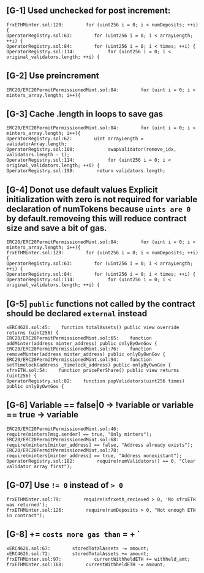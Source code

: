 
## [G-1] Used unchecked for post increment:
```solidity
frxETHMinter.sol:129:        for (uint256 i = 0; i < numDeposits; ++i) {
OperatorRegistry.sol:63:        for (uint256 i = 0; i < arrayLength; ++i) {
OperatorRegistry.sol:84:        for (uint256 i = 0; i < times; ++i) {
OperatorRegistry.sol:114:            for (uint256 i = 0; i < original_validators.length; ++i) {
```


## [G-2] Use preincrement
```solidity
ERC20/ERC20PermitPermissionedMint.sol:84:        for (uint i = 0; i < minters_array.length; i++){ 
```
## [G-3] Cache .length in loops to save gas
```solidity
ERC20/ERC20PermitPermissionedMint.sol:84:        for (uint i = 0; i < minters_array.length; i++){ 
OperatorRegistry.sol:62:        uint arrayLength = validatorArray.length;
OperatorRegistry.sol:100:            swapValidator(remove_idx, validators.length - 1);
OperatorRegistry.sol:114:            for (uint256 i = 0; i < original_validators.length; ++i) {
OperatorRegistry.sol:198:        return validators.length;
```

## [G-4] Donot use default values Explicit initialization with zero is not required for variable declaration of numTokens because `uints are 0` by default.removeing this will reduce contract size and save a bit of gas.

```solidity
ERC20/ERC20PermitPermissionedMint.sol:84:        for (uint i = 0; i < minters_array.length; i++){ 
frxETHMinter.sol:129:        for (uint256 i = 0; i < numDeposits; ++i) {
OperatorRegistry.sol:63:        for (uint256 i = 0; i < arrayLength; ++i) {
OperatorRegistry.sol:84:        for (uint256 i = 0; i < times; ++i) {
OperatorRegistry.sol:114:            for (uint256 i = 0; i < original_validators.length; ++i) {
```

## [G-5] `public` functions not called by the contract should be declared `external` instead   
```solidity
xERC4626.sol:45:    function totalAssets() public view override returns (uint256) {
ERC20/ERC20PermitPermissionedMint.sol:65:    function addMinter(address minter_address) public onlyByOwnGov {
ERC20/ERC20PermitPermissionedMint.sol:76:    function removeMinter(address minter_address) public onlyByOwnGov {
ERC20/ERC20PermitPermissionedMint.sol:94:    function setTimelock(address _timelock_address) public onlyByOwnGov {
sfrxETH.sol:54:    function pricePerShare() public view returns (uint256) {
OperatorRegistry.sol:82:    function popValidators(uint256 times) public onlyByOwnGov {
```

## [G-6] Variable == false|0 -> !variable or variable ==  true -> variable
```solidity
ERC20/ERC20PermitPermissionedMint.sol:46:       require(minters[msg.sender] == true, "Only minters");
ERC20/ERC20PermitPermissionedMint.sol:68:        require(minters[minter_address] == false, "Address already exists");
ERC20/ERC20PermitPermissionedMint.sol:78:        require(minters[minter_address] == true, "Address nonexistant");
OperatorRegistry.sol:182:        require(numValidators() == 0, "Clear validator array first");
```

## [G-07] Use `!= 0` instead of `> 0` 
```solidity
frxETHMinter.sol:79:        require(sfrxeth_recieved > 0, 'No sfrxETH was returned');
frxETHMinter.sol:126:        require(numDeposits > 0, "Not enough ETH in contract");
```

## [G-8] <x> += <y>` costs more gas than `<x> = <x> + <y>` 
```solidity
xERC4626.sol:67:        storedTotalAssets -= amount;
xERC4626.sol:72:        storedTotalAssets += amount;
frxETHMinter.sol:97:            currentWithheldETH += withheld_amt;
frxETHMinter.sol:168:        currentWithheldETH -= amount;
```


